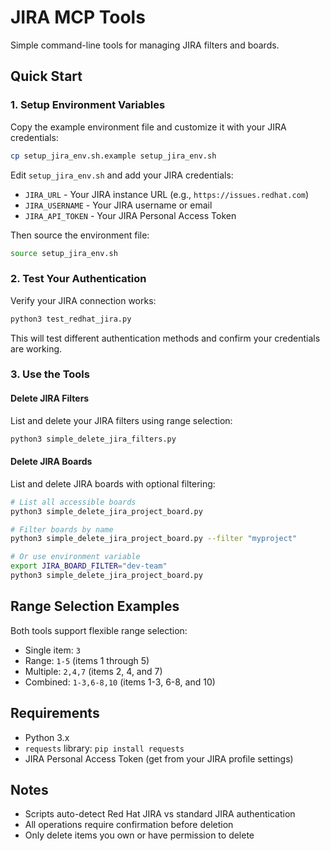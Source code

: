 # JIRA MCP Tools

Simple command-line tools for managing JIRA filters and boards.

## Quick Start

### 1. Setup Environment Variables

Copy the example environment file and customize it with your JIRA credentials:

```bash
cp setup_jira_env.sh.example setup_jira_env.sh
```

Edit `setup_jira_env.sh` and add your JIRA credentials:
- `JIRA_URL` - Your JIRA instance URL (e.g., `https://issues.redhat.com`)
- `JIRA_USERNAME` - Your JIRA username or email
- `JIRA_API_TOKEN` - Your JIRA Personal Access Token

Then source the environment file:
```bash
source setup_jira_env.sh
```

### 2. Test Your Authentication

Verify your JIRA connection works:

```bash
python3 test_redhat_jira.py
```

This will test different authentication methods and confirm your credentials are working.

### 3. Use the Tools

#### Delete JIRA Filters
List and delete your JIRA filters using range selection:

```bash
python3 simple_delete_jira_filters.py
```

#### Delete JIRA Boards  
List and delete JIRA boards with optional filtering:

```bash
# List all accessible boards
python3 simple_delete_jira_project_board.py

# Filter boards by name
python3 simple_delete_jira_project_board.py --filter "myproject"

# Or use environment variable
export JIRA_BOARD_FILTER="dev-team"
python3 simple_delete_jira_project_board.py
```

## Range Selection Examples

Both tools support flexible range selection:
- Single item: `3`
- Range: `1-5` (items 1 through 5)
- Multiple: `2,4,7` (items 2, 4, and 7)
- Combined: `1-3,6-8,10` (items 1-3, 6-8, and 10)

## Requirements

- Python 3.x
- `requests` library: `pip install requests`
- JIRA Personal Access Token (get from your JIRA profile settings)

## Notes

- Scripts auto-detect Red Hat JIRA vs standard JIRA authentication
- All operations require confirmation before deletion
- Only delete items you own or have permission to delete
